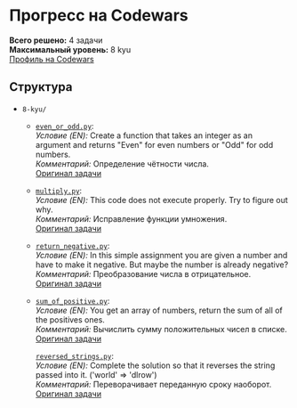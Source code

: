 # Прогресс на Codewars  
**Всего решено:** 4 задачи  
**Максимальный уровень:** 8 kyu  
[Профиль на Codewars](https://www.codewars.com/users/Max02117)  

## Структура  
- `8-kyu/`  
  - [`even_or_odd.py`](8-kyu/even_or_odd.py):  
    *Условие (EN):* Create a function that takes an integer as an argument and returns "Even" for even numbers or "Odd" for odd numbers.  
    *Комментарий:* Определение чётности числа.  
    [Оригинал задачи](https://www.codewars.com/kata/53da3dbb4a5168369a0000fe)  

  - [`multiply.py`](8-kyu/multiply.py):  
    *Условие (EN):* This code does not execute properly. Try to figure out why.  
    *Комментарий:* Исправление функции умножения.  
    [Оригинал задачи](https://www.codewars.com/kata/50654ddff44f800200000004)  

  - [`return_negative.py`](8-kyu/return_negative.py):  
    *Условие (EN):* In this simple assignment you are given a number and have to make it negative. But maybe the number is already negative?  
    *Комментарий:* Преобразование числа в отрицательное.  
    [Оригинал задачи](https://www.codewars.com/kata/55685cd7ad70877c23000102)  

  - [`sum_of_positive.py`](8-kyu/sum_of_positive.py):  
    *Условие (EN):* You get an array of numbers, return the sum of all of the positives ones.  
    *Комментарий:* Вычислить сумму положительных чисел в списке.  
    [Оригинал задачи](https://www.codewars.com/kata/5715eaedb436cf5606000381)  

    [`reversed_strings.py`](8-kyu/reversed_strings.py):  
    *Условие (EN):* Complete the solution so that it reverses the string passed into it. ('world'  =>  'dlrow')   
    *Комментарий:* Переворачивает переданную сроку наоборот.  
    [Оригинал задачи](https://www.codewars.com/kata/5168bb5dfe9a00b126000018)  